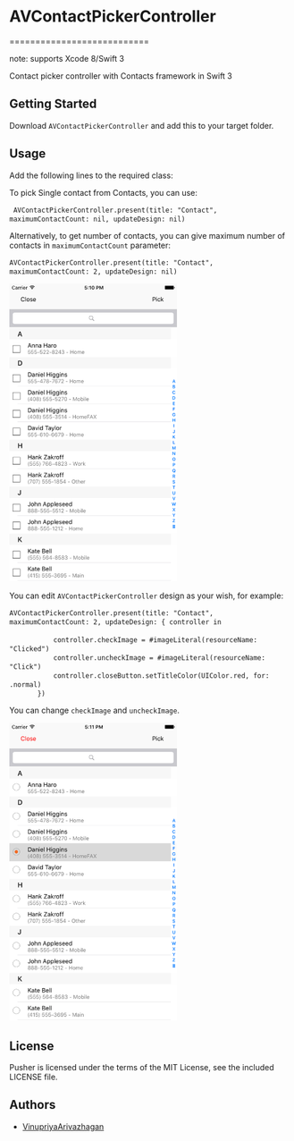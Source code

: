 # AVContactPickerController
===========================

note: supports Xcode 8/Swift 3

Contact picker controller with Contacts framework in Swift 3

## Getting Started

Download `AVContactPickerController` and add this to your target folder.

## Usage

Add the following lines to the required class:

To pick Single contact from Contacts, you can use:
```
 AVContactPickerController.present(title: "Contact", maximumContactCount: nil, updateDesign: nil)
 ```
 
 Alternatively, to get number of contacts, you can give maximum number of contacts in `maximumContactCount` parameter:
 ```
 AVContactPickerController.present(title: "Contact", maximumContactCount: 2, updateDesign: nil)
 ```
 
 <img src="normal.png" alt="normal" width="300"/>
 
 You can edit `AVContactPickerController` design as your wish, for example:
 ```
 AVContactPickerController.present(title: "Contact", maximumContactCount: 2, updateDesign: { controller in
            
            controller.checkImage = #imageLiteral(resourceName: "Clicked")
            controller.uncheckImage = #imageLiteral(resourceName: "Click")
            controller.closeButton.setTitleColor(UIColor.red, for: .normal)
        })
 ```
 You can change `checkImage` and `uncheckImage`.
 
 <img src="updated.png" alt="normal" width="300"/>
 
 License
-------
Pusher is licensed under the terms of the MIT License, see the included LICENSE file.


Authors
-------
- [VinupriyaArivazhagan](https://github.com/VinupriyaArivazhagan/)
